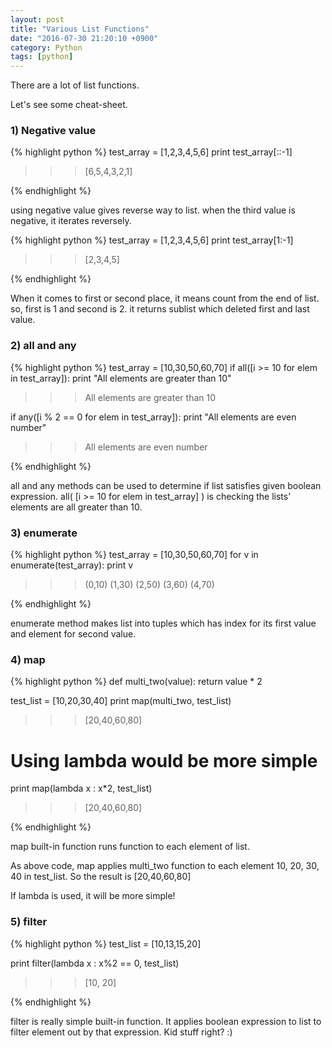 ```yaml
---
layout: post
title: "Various List Functions"
date: "2016-07-30 21:20:10 +0900"
category: Python
tags: [python]
---
```


There are a lot of list functions.

Let's see some cheat-sheet.


<h3>1) Negative value </h3>

{% highlight python %}
test_array = [1,2,3,4,5,6]
print test_array[::-1]

>>> [6,5,4,3,2,1]

{% endhighlight %}

using negative value gives reverse way to list. when the third value is negative, it iterates reversely.

{% highlight python %}
test_array = [1,2,3,4,5,6]
print test_array[1:-1]

>>> [2,3,4,5]

{% endhighlight %}

When it comes to first or second place, it means count from the end of list. so, first is 1 and second is 2. it returns sublist which deleted first and last value.


<h3>2) all and any</h3>

{% highlight python %}
test_array = [10,30,50,60,70]
if all([i >= 10 for elem in test_array]):
    print "All elements are greater than 10"
>>> All elements are greater than 10

if any([i % 2 == 0 for elem in test_array]):
    print "All elements are even number"
>>> All elements are even number

{% endhighlight %}

all and any methods can be used to determine if list satisfies given boolean expression. all( [i >= 10 for elem in test_array] ) is checking the lists' elements are all greater than 10.


<h3>3) enumerate</h3>

{% highlight python %}
test_array = [10,30,50,60,70]
for v in enumerate(test_array):
  print v

  >>>(0,10)
     (1,30)
     (2,50)
     (3,60)
     (4,70)

{% endhighlight %}

enumerate method makes list into tuples which has index for its first value and element for second value.


<h3>4) map</h3>

{% highlight python %}
def multi_two(value):
    return value * 2

test_list = [10,20,30,40]
print map(multi_two, test_list)
>>> [20,40,60,80]

# Using lambda would be more simple
print map(lambda x : x*2, test_list)
>>> [20,40,60,80]

{% endhighlight %}

map built-in function runs function to each element of list.

As above code, map applies multi_two function to each element 10, 20, 30, 40 in test_list.
So the result is [20,40,60,80]

If lambda is used, it will be more simple!


<h3>5) filter</h3>

{% highlight python %}
test_list = [10,13,15,20]

print filter(lambda x : x%2 == 0, test_list)
>>> [10, 20]

{% endhighlight %}

filter is really simple built-in function. It applies boolean expression to list to filter element out by that expression. Kid stuff right? :)
